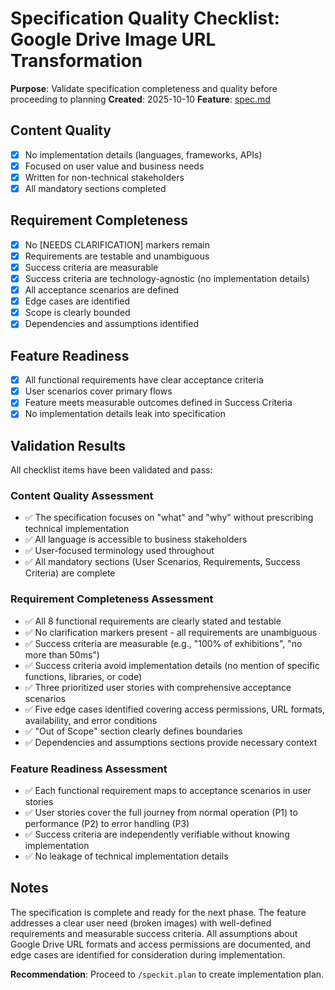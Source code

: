 # Specification Quality Checklist: Google Drive Image URL Transformation

**Purpose**: Validate specification completeness and quality before proceeding to planning
**Created**: 2025-10-10
**Feature**: [spec.md](../spec.md)

## Content Quality

- [x] No implementation details (languages, frameworks, APIs)
- [x] Focused on user value and business needs
- [x] Written for non-technical stakeholders
- [x] All mandatory sections completed

## Requirement Completeness

- [x] No [NEEDS CLARIFICATION] markers remain
- [x] Requirements are testable and unambiguous
- [x] Success criteria are measurable
- [x] Success criteria are technology-agnostic (no implementation details)
- [x] All acceptance scenarios are defined
- [x] Edge cases are identified
- [x] Scope is clearly bounded
- [x] Dependencies and assumptions identified

## Feature Readiness

- [x] All functional requirements have clear acceptance criteria
- [x] User scenarios cover primary flows
- [x] Feature meets measurable outcomes defined in Success Criteria
- [x] No implementation details leak into specification

## Validation Results

All checklist items have been validated and pass:

### Content Quality Assessment
- ✅ The specification focuses on "what" and "why" without prescribing technical implementation
- ✅ All language is accessible to business stakeholders
- ✅ User-focused terminology used throughout
- ✅ All mandatory sections (User Scenarios, Requirements, Success Criteria) are complete

### Requirement Completeness Assessment
- ✅ All 8 functional requirements are clearly stated and testable
- ✅ No clarification markers present - all requirements are unambiguous
- ✅ Success criteria are measurable (e.g., "100% of exhibitions", "no more than 50ms")
- ✅ Success criteria avoid implementation details (no mention of specific functions, libraries, or code)
- ✅ Three prioritized user stories with comprehensive acceptance scenarios
- ✅ Five edge cases identified covering access permissions, URL formats, availability, and error conditions
- ✅ "Out of Scope" section clearly defines boundaries
- ✅ Dependencies and assumptions sections provide necessary context

### Feature Readiness Assessment
- ✅ Each functional requirement maps to acceptance scenarios in user stories
- ✅ User stories cover the full journey from normal operation (P1) to performance (P2) to error handling (P3)
- ✅ Success criteria are independently verifiable without knowing implementation
- ✅ No leakage of technical implementation details

## Notes

The specification is complete and ready for the next phase. The feature addresses a clear user need (broken images) with well-defined requirements and measurable success criteria. All assumptions about Google Drive URL formats and access permissions are documented, and edge cases are identified for consideration during implementation.

**Recommendation**: Proceed to `/speckit.plan` to create implementation plan.
